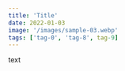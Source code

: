 ```yaml
---
title: 'Title'
date: 2022-01-03
image: '/images/sample-03.webp'
tags: ['tag-0', 'tag-8', tag-9]
---
```


text
